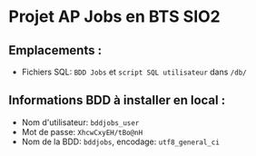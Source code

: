 # Projet AP Jobs en BTS SIO2

## Emplacements :
- Fichiers SQL: `BDD Jobs` et `script SQL utilisateur` dans `/db/`

## Informations BDD à installer en local :
-  Nom d'utilisateur: `bddjobs_user`
-  Mot de passe: `XhcwCxyEH/tBo@nH`
-  Nom de la BDD: `bddjobs`, encodage: `utf8_general_ci`
